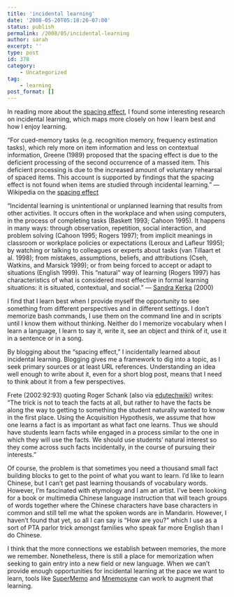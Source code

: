 ```yaml
---
title: 'incidental learning'
date: '2008-05-20T05:18:26-07:00'
status: publish
permalink: /2008/05/incidental-learning
author: sarah
excerpt: ''
type: post
id: 378
category:
    - Uncategorized
tag:
    - learning
post_format: []
---
```

In reading more about the [spacing effect](https://www.ultrasaurus.com/sarahblog/archives/000444.html), I found some interesting research on incidental learning, which maps more closely on how I learn best and how I enjoy learning.

“For cued-memory tasks (e.g. recognition memory, frequency estimation tasks), which rely more on item information and less on contextual information, Greene (1989) proposed that the spacing effect is due to the deficient processing of the second occurrence of a massed item. This deficient processing is due to the increased amount of voluntary rehearsal of spaced items. This account is supported by findings that the spacing effect is not found when items are studied through incidental learning.” — Wikipedia on the [spacing effect](http://en.wikipedia.org/wiki/Spacing_effect)

“Incidental learning is unintentional or unplanned learning that results from other activities. It occurs often in the workplace and when using computers, in the process of completing tasks (Baskett 1993; Cahoon 1995). It happens in many ways: through observation, repetition, social interaction, and problem solving (Cahoon 1995; Rogers 1997); from implicit meanings in classroom or workplace policies or expectations (Leroux and Lafleur 1995); by watching or talking to colleagues or experts about tasks (van Tillaart et al. 1998); from mistakes, assumptions, beliefs, and attributions (Cseh, Watkins, and Marsick 1999); or from being forced to accept or adapt to situations (English 1999). This “natural” way of learning (Rogers 1997) has characteristics of what is considered most effective in formal learning situations: it is situated, contextual, and social.” — [Sandra Kerka](http://web.archive.org/web/20040113025443/http://www.cete.org/acve/docgen.asp?tbl=tia&ID=140) (2000)

I find that I learn best when I provide myself the opportunity to see something from different perspectives and in different settings. I don’t memorize bash commands, I use them on the command line and in scripts until I know them without thinking. Neither do I memorize vocabulary when I learn a language, I learn to say it, write it, see an object and think of it, use it in a sentence or in a song.

By blogging about the “spacing effect,” I incidentally learned about incidental learning. Blogging gives me a framework to dig into a topic, as I seek primary sources or at least URL references. Understanding an idea well enough to write about it, even for a short blog post, means that I need to think about it from a few perspectives.

Frete (2002:92:93) quoting Roger Schank (also via [edutechwiki](http://edutechwiki.unige.ch/en/Incidental_learning)) writes: “The trick is not to teach the facts at all, but rather to have the facts be along the way to getting to something the student naturally wanted to know in the first place. Using the Acquisition Hypothesis, we assume that how one learns a fact is as important as what fact one learns. Thus we should have students learn facts while engaged in a process similar to the one in which they will use the facts. We should use students’ natural interest so they come across such facts incidentally, in the course of pursuing their interests.”

Of course, the problem is that sometimes you need a thousand small fact building blocks to get to the point of what you want to learn. I’d like to learn Chinese, but I can’t get past learning thousands of vocabulary words. However, I’m fascinated with etymology and I am an artist. I’ve been looking for a book or multimedia Chinese language instruction that will teach groups of words together where the Chinese characters have base characters in common and still tell me what the spoken words are in Mandarin. However, I haven’t found that yet, so all I can say is “How are you?” which I use as a sort of PTA parlor trick amongst families who speak far more English than I do Chinese.

I think that the more connections we establish between memories, the more we remember. Nonetheless, there is still a place for memorization when seeking to gain entry into a new field or new language. When we can’t provide enough opportunities for incidental learning at the pace we want to learn, tools like [SuperMemo](http://www.supermemo.com/) and [Mnemosyne](http://www.mnemosyne-proj.org) can work to augment that learning.